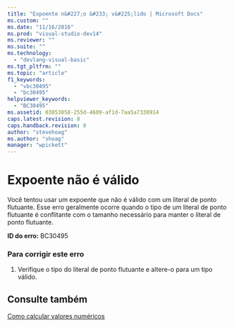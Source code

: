 ```yaml
---
title: "Expoente n&#227;o &#233; v&#225;lido | Microsoft Docs"
ms.custom: ""
ms.date: "11/16/2016"
ms.prod: "visual-studio-dev14"
ms.reviewer: ""
ms.suite: ""
ms.technology: 
  - "devlang-visual-basic"
ms.tgt_pltfrm: ""
ms.topic: "article"
f1_keywords: 
  - "vbc30495"
  - "bc30495"
helpviewer_keywords: 
  - "BC30495"
ms.assetid: 03053858-255d-4609-af1d-7aa5a7338914
caps.latest.revision: 8
caps.handback.revision: 8
author: "stevehoag"
ms.author: "shoag"
manager: "wpickett"
---
```

# Expoente n&#227;o &#233; v&#225;lido
Você tentou usar um expoente que não é válido com um literal de ponto flutuante. Esse erro geralmente ocorre quando o tipo de um literal de ponto flutuante é conflitante com o tamanho necessário para manter o literal de ponto flutuante.  
  
 **ID do erro:** BC30495  
  
### Para corrigir este erro  
  
1.  Verifique o tipo do literal de ponto flutuante e altere\-o para um tipo válido.  
  
## Consulte também  
 [Como calcular valores numéricos](../Topic/How%20to:%20Calculate%20Numeric%20Values%20\(Visual%20Basic\).md)